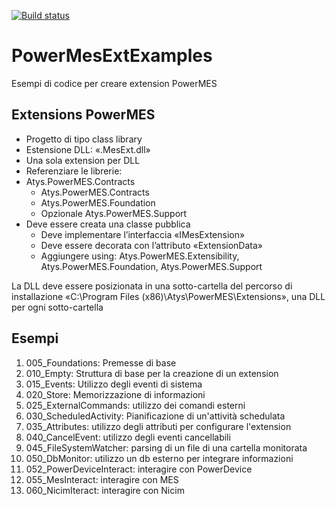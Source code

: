 [![Build status](https://ci.appveyor.com/api/projects/status/9nahe9go69uk1s28?svg=true)](https://ci.appveyor.com/project/LucaBonini/powermesextexamples)

# PowerMesExtExamples
Esempi di codice per creare extension PowerMES

## Extensions PowerMES
* Progetto di tipo class library
* Estensione DLL: «.MesExt.dll»
* Una sola extension per DLL
* Referenziare le librerie: 
*  Atys.PowerMES.Contracts
    *  Atys.PowerMES.Contracts
    * Atys.PowerMES.Foundation
    * Opzionale Atys.PowerMES.Support
* Deve essere creata una classe pubblica
    * Deve implementare l’interfaccia «IMesExtension»
    * Deve essere decorata con l’attributo «ExtensionData»
    * Aggiungere using: Atys.PowerMES.Extensibility, Atys.PowerMES.Foundation, Atys.PowerMES.Support


La DLL deve essere posizionata in una sotto-cartella del percorso di installazione «C:\Program Files (x86)\Atys\PowerMES\Extensions», una DLL per ogni sotto-cartella

## Esempi
1. 005_Foundations: Premesse di base 
2. 010_Empty: Struttura di base per la creazione di un extension
3. 015_Events: Utilizzo degli eventi di sistema
4. 020_Store: Memorizzazione di informazioni
5. 025_ExternalCommands: utilizzo dei comandi esterni
6. 030_ScheduledActivity: Pianificazione di un'attività schedulata
7. 035_Attributes: utilizzo degli attributi per configurare l'extension
8. 040_CancelEvent: utilizzo degli eventi cancellabili
9. 045_FileSystemWatcher: parsing di un file di una cartella monitorata
10. 050_DbMonitor: utilizzo un db esterno per integrare informazioni
11. 052_PowerDeviceInteract: interagire con PowerDevice
12. 055_MesInteract: interagire con MES
13. 060_NicimIteract: interagire con Nicim
